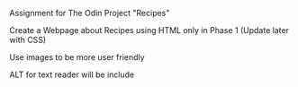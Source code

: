 Assignment for The Odin Project "Recipes" 

Create a Webpage about Recipes using HTML only in Phase 1 (Update later with CSS)

Use images to be more user friendly 

ALT for text reader will be include 
